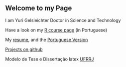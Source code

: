 ## Welcome to my Page

I am Yuri Gelsleichter Doctor in Science and Technology

Have a look on my [R course page](https://sites.google.com/view/gelsleichter/) (in Portuguese)

My [resume](https://gelsleichter.github.io/en_resume/), and the [Portuguese Version](https://gelsleichter.github.io/port_resume/)

[Projects on github](https://github.com/Gelsleichter)

Modelo de Tese e Dissertação latex [UFRRJ](https://www.overleaf.com/latex/templates/modelo-de-tese-e-dissertacao-ufrrj-ppgctia-como-capitulo/pwpqqnjfrczx)
